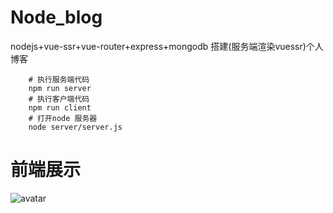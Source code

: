 # Node_blog
nodejs+vue-ssr+vue-router+express+mongodb 搭建(服务端渲染vuessr)个人博客

```shell
    # 执行服务端代码
    npm run server
    # 执行客户端代码
    npm run client
    # 打开node 服务器
    node server/server.js
```

# 前端展示
![avatar](http://chuantu.xyz/t6/702/1571129222x2890149747.png)
